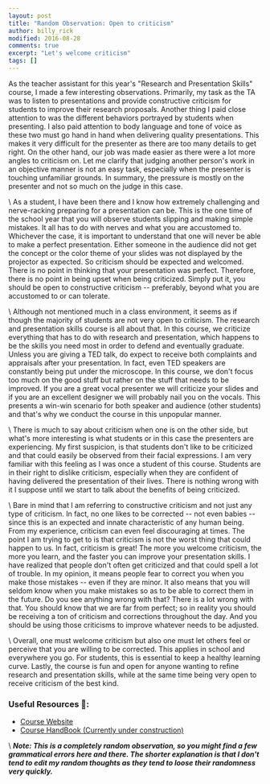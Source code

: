 ```yaml
---
layout: post
title: "Random Observation: Open to criticism"
author: billy_rick
modified: 2016-08-28
comments: true
excerpt: "Let's welcome criticism"
tags: []
---
```


As the teacher assistant for this year's "Research and Presentation Skills" course, I made a few interesting observations. Primarily, my task as the TA was to listen to presentations and provide constructive criticism for students to improve their research proposals. Another thing I paid close attention to was the different behaviors portrayed by students when presenting. I also paid attention to body language and tone of voice as these two must go hand in hand when delivering quality presentations. This makes it very difficult for the presenter as there are too many details to get right. On the other hand, our job was made easier as there were a lot more angles to criticism on. Let me clarify that judging another person's work in an objective manner is not an easy task, especially when the presenter is touching unfamiliar grounds. In summary, the pressure is mostly on the presenter and not so much on the judge in this case.

\\
As a student, I have been there and I know how extremely challenging and nerve-racking preparing for a presentation can be. This is the one time of the school year that you will observe students slipping and making simple mistakes. It all has to do with nerves and what you are accustomed to. Whichever the case, it is important to understand that one will never be able to make a perfect presentation. Either someone in the audience did not get the concept or the color theme of your slides was not displayed by the projector as expected. So criticism should be expected and welcomed. There is no point in thinking that your presentation was perfect. Therefore, there is no point in being upset when being criticized. Simply put it, you should be open to constructive criticism -- preferably, beyond what you are accustomed to or can tolerate.

\\
Although not mentioned much in a class environment, it seems as if though the majority of students are not very open to criticism. The research and presentation skills course is all about that. In this course, we criticize everything that has to do with research and presentation, which happens to be the skills you need most in order to defend and eventually graduate. Unless you are giving a TED talk, do expect to receive both complaints and appraisals after your presentation. In fact, even TED speakers are constantly being put under the microscope. In this course, we don't focus too much on the good stuff but rather on the stuff that needs to be improved. If you are a great vocal presenter we will criticize your slides and if you are an excellent designer we will probably nail you on the vocals. This presents a win-win scenario for both speaker and audience (other students) and that's why we conduct the course in this unpopular manner.  

\\
There is much to say about criticism when one is on the other side, but what's more interesting is what students or in this case the presenters are experiencing. My first suspicion, is that students don't like to be criticized and that could easily be observed from their facial expressions. I am very familiar with this feeling as I was once a student of this course. Students are in their right to dislike criticism, especially when they are confident of having delivered the presentation of their lives. There is nothing wrong with it I suppose until we start to talk about the benefits of being criticized.

\\
Bare in mind that I am referring to constructive criticism and not just any type of criticism. In fact, no one likes to be corrected -- not even babies -- since this is an expected and innate characteristic of any human being. From my experience, criticism can even feel discouraging at times. The point I am trying to get to is that criticism is not the worst thing that could happen to us. In fact, criticism is great! The more you welcome criticism, the more you learn, and the faster you can improve your presentation skills. I have realized that people don't often get criticized and that could spell a lot of trouble. In my opinion, it means people fear to correct you when you make those mistakes -- even if they are minor. It also means that you will seldom know when you make mistakes so as to be able to correct them in the future. Do you see anything wrong with that? There is a lot wrong with that. You should know that we are far from perfect; so in reality you should be receiving a ton of criticism and corrections throughout the day. And you should be using those criticisms to improve whatever needs to be adjusted.

\\
Overall, one must welcome criticism but also one must let others feel or perceive that you are willing to be corrected. This applies in school and everywhere you go. For students, this is essential to keep a healthy learning curve. Lastly, the course is fun and open for anyone wanting to refine research and presentation skills, while at the same time being very open to receive criticism of the best kind.

### Useful Resources :link::
- [Course Website](http://www.cs.nthu.edu.tw/~yishin/Courses/ISA6882/2016_index.html)
- [Course HandBook (Currently under construction)](https://github.com/omarsar/research_tips)

\\
***Note: This is a completely random observation, so you might find a few grammatical errors here and there. The shorter explanation is that I don't tend to edit my random thoughts as they tend to loose their randomness very quickly.***
